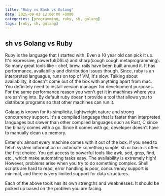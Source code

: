 ```yaml
---
title: "Ruby vs Bash vs Golang"
date: 2025-09-03 12:00:00 +0000
categories: [programming, ruby, sh, golang]
tags: [ruby, sh, golang]
---
```


## sh vs Golang vs Ruby

Ruby is the language that I started with. Even a 10 year old can pick it up. It's expressive,
powerful(DSLs) and sharp(cough cough metaprogramming). So many great tools like - chef, brew,
rails have been built around it. It has performance, availability and distribution issues though.
Since, ruby is an interpreted languague, runs on top of VM, it's slow. Talking about availability,
it doesn't come out of the box with anything apart from mac. You definitely need to install version
manager for development purposes. For the same performance reason you won't get it in machines where
you are ssh'ing into. By default ruby doesn't provide a tool that allows you to distribute programs
so that other machines can run it.

Golang is known for its simplicity, lightweight nature and strong concurrency support. It's a
compiled language that is faster than interpreted languages but slower than other compiled languages
such as Rust, C since the binary comes with a gc. Since it comes with gc, developer doesn't have
to manually clean up memory.

Enter sh: almost every machine comes with it out of the box. If you need to fetch system information
or automate something simple, sh or bash is often the first choice. You get access to powerful tools
like awk, sed, grep, find, etc., which make automating tasks easy. The availability is extremely
high! However, problems arise when you try to do something complex. Shell scripts are hard to read,
error handling is poor, concurrency support is minimal, and there is very limited support for data
structures.

Each of the above tools has its own strengths and weaknesses. It should be picked up based on the 
problem you are facing.
